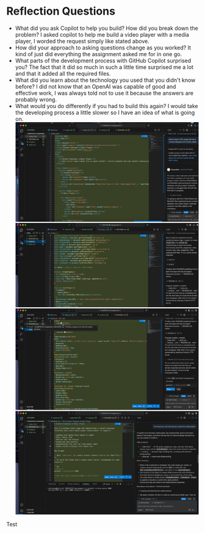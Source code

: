 # Reflection Questions
- What did you ask Copilot to help you build? How did you break down the problem?
I asked copilot to help me build a video player with a media player, I  worded the request simply like stated above.
- How did your approach to asking questions change as you worked?
It kind of just did everything the assignment asked me for in one go.
- What parts of the development process with GitHub Copilot surprised you?
The fact that it did so much in such a little time surprised me a lot and that it added all the required files.
- What did you learn about the technology you used that you didn't know before?
I did not know that an OpenAI was capable of good and effective work, I was always told not to use it because the answers are probably wrong.
- What would you do differently if you had to build this again?
I would take the developing process a little slower so I have an idea of what is going on.
![First Interaction](images/SS1.png)
![Second Interaction](images/SS2.png)
![CoPilot asked to check with python](images/SS3.png)
![CoPilot asked to add extra details and gave a breakdown of how the media player was constructed](images/SS4.png)

Test 